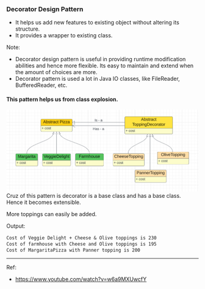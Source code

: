 ### Decorator Design Pattern
- It helps us add new features to existing object without altering its structure.
- It provides a wrapper to existing class.

Note:
- Decorator design pattern is useful in providing runtime modification abilities and hence more flexible. Its easy to maintain and extend when the amount of choices are more.
- Decorator pattern is used a lot in Java IO classes, like FileReader, BufferedReader, etc.

#### This pattern helps us from class explosion.

![img.png](../Assets/decoratorDesignPattern.png)
Cruz of this pattern is decorator is a base class and has a base class. Hence it becomes extensible.

More toppings can easily be added.

Output:
```agsl
Cost of Veggie Delight + Cheese & Olive toppings is 230
Cost of farmhouse with Cheese and Olive toppings is 195
Cost of MargaritaPizza with Panner topping is 200
```

---
Ref:
- https://www.youtube.com/watch?v=w6a9MXUwcfY